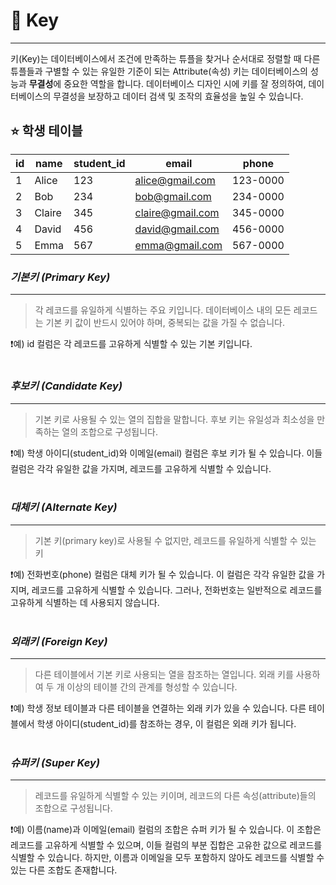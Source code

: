 # 🎯 Key
- - -
키(Key)는 데이터베이스에서 조건에 만족하는 튜플을 찾거나 순서대로 정렬할 때 다른 튜플들과 구별할 수 있는 유일한 기준이 되는 Attribute(속성)
키는 데이터베이스의 성능과 **무결성**에 중요한 역할을 합니다. 데이터베이스 디자인 시에 키를 잘 정의하여, 데이터베이스의 무결성을 보장하고 데이터 검색 및 조작의 효율성을 높일 수 있습니다.
<br>
<br>

<span style="font-size: 20px">**⭐️ 학생 테이블**</span> <br>

| id  | name   | student_id | email            | phone    |
|-----|--------|------------|------------------|----------|
| 1   | Alice  | 123        | alice@gmail.com  | 123-0000 |
| 2   | Bob    | 234        | bob@gmail.com    | 234-0000 |
| 3   | Claire | 345        | claire@gmail.com | 345-0000 |
| 4   | David  | 456        | david@gmail.com  | 456-0000 |
| 5   | Emma   | 567        | emma@gmail.com   | 567-0000 |


### **_기본키 (Primary Key)_**
- - -
> 각 레코드를 유일하게 식별하는 주요 키입니다. 데이터베이스 내의 모든 레코드는 기본 키 값이 반드시 있어야 하며, 중복되는 값을 가질 수 없습니다. <br>

❗️예) id 컬럼은 각 레코드를 고유하게 식별할 수 있는 기본 키입니다.
<br>
<br>
### **_후보키 (Candidate Key)_**
- - -
> 기본 키로 사용될 수 있는 열의 집합을 말합니다. 후보 키는 유일성과 최소성을 만족하는 열의 조합으로 구성됩니다. <br>

❗️예) 학생 아이디(student_id)와 이메일(email) 컬럼은 후보 키가 될 수 있습니다. 이들 컬럼은 각각 유일한 값을 가지며, 레코드를 고유하게 식별할 수 있습니다.
<br>
<br>
### **_대체키 (Alternate Key)_**
- - -
> 기본 키(primary key)로 사용될 수 없지만, 레코드를 유일하게 식별할 수 있는 키 <br>

❗️예) 전화번호(phone) 컬럼은 대체 키가 될 수 있습니다. 이 컬럼은 각각 유일한 값을 가지며, 레코드를 고유하게 식별할 수 있습니다. 그러나, 전화번호는 일반적으로 레코드를 고유하게 식별하는 데 사용되지 않습니다.
<br>
<br>
### **_외래키 (Foreign Key)_**
- - -
> 다른 테이블에서 기본 키로 사용되는 열을 참조하는 열입니다. 외래 키를 사용하여 두 개 이상의 테이블 간의 관계를 형성할 수 있습니다. <br>

❗️예) 학생 정보 테이블과 다른 테이블을 연결하는 외래 키가 있을 수 있습니다. 다른 테이블에서 학생 아이디(student_id)를 참조하는 경우, 이 컬럼은 외래 키가 됩니다.
<br>
<br>
### **_슈퍼키 (Super Key)_**
- - -
> 레코드를 유일하게 식별할 수 있는 키이며, 레코드의 다른 속성(attribute)들의 조합으로 구성됩니다.<br>

❗️예) 이름(name)과 이메일(email) 컬럼의 조합은 슈퍼 키가 될 수 있습니다. 이 조합은 레코드를 고유하게 식별할 수 있으며, 이들 컬럼의 부분 집합은 고유한 값으로 레코드를 식별할 수 있습니다. 하지만, 이름과 이메일을 모두 포함하지 않아도 레코드를 식별할 수 있는 다른 조합도 존재합니다.
<br>

